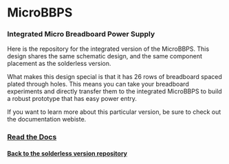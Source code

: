 # MicroBBPS
<h3> Integrated Micro Breadboard Power Supply</h3>
  
Here is the repository for the integrated version of the MicroBBPS. This design shares the same schematic design, and the same component placement as the solderless version. 

What makes this design special is that it has 26 rows of breadboard spaced plated through holes. This means you can take your breadboard experiments and directly transfer them to the integrated MicroBBPS to build a robust prototype that has easy power entry.

If you want to learn more about this particular version, be sure to check out the documentation webiste.

<h3><a href="https://stasiselectronics.github.io/MicroBBPS/">Read the Docs</a></h3>

<h4><a href="https://github.com/stasiselectronics/MicroBBPS/tree/main">Back to the solderless version repository</a></h4>
